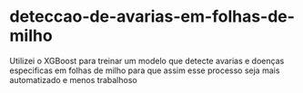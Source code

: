 # deteccao-de-avarias-em-folhas-de-milho
Utilizei o XGBoost para treinar um modelo que detecte avarias e doenças especificas em folhas de milho para que assim esse processo seja mais automatizado e menos trabalhoso
